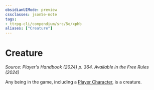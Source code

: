 ```yaml
---
obsidianUIMode: preview
cssclasses: json5e-note
tags:
- ttrpg-cli/compendium/src/5e/xphb
aliases: ["Creature"]
---
```

# Creature
*Source: Player's Handbook (2024) p. 364. Available in the Free Rules (2024)* 

Any being in the game, including a [Player Character](Mechanics/rules/variant-rules/player-character-xphb.md), is a creature.